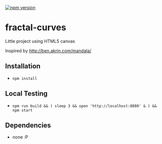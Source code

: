 [![npm version](https://badge.fury.io/js/fractal-curves.svg)](https://badge.fury.io/js/fractal-curves)

# fractal-curves

Little project using HTML5 canvas

Inspired by http://ben.akrin.com/mandala/

## Installation
- `npm install`

## Local Testing
- `npm run build && ( sleep 3 && open 'http://localhost:8080' & ) && npm start`

## Dependencies
- none :P
